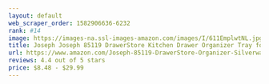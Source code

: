```yaml
---
layout: default 
﻿web_scraper_order: 1582906636-6232
rank: #14
image: https://images-na.ssl-images-amazon.com/images/I/611EmplwtNL.jpg
title: Joseph Joseph 85119 DrawerStore Kitchen Drawer Organizer Tray for Cutlery Silverware, Gray
url: https://www.amazon.com/Joseph-85119-DrawerStore-Organizer-Silverware/dp/B072R6CLRC/ref=zg_mw_home-garden_14?_encoding=UTF8&psc=1&refRID=ST1XDMS4R2TXQERQ5ZH2
reviews: 4.4 out of 5 stars
price: $8.48 - $29.99
---
```

